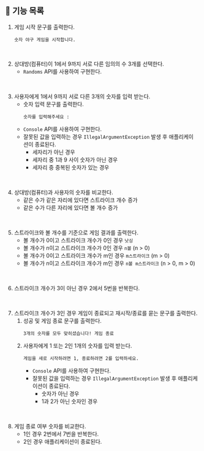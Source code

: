 ## 📄 기능 목록

1. 게임 시작 문구를 출력한다.
   ```
   숫자 야구 게임을 시작합니다.
   ```
<br>

2. 상대방(컴퓨터)이 1에서 9까지 서로 다른 임의의 수 3개를 선택한다.
    - `Randoms` API를 사용하여 구현한다.

<br>

3. 사용자에게 1에서 9까지 서로 다른 3개의 숫자를 입력 받는다.
    - 숫자 입력 문구를 출력한다.
      ```
      숫자를 입력해주세요 : 
      ```
    - `Console` API를 사용하여 구현한다.
    - 잘못된 값을 입력하는 경우 `IllegalArgumentException` 발생 후 애플리케이션이 종료된다.
        - 세자리가 아닌 경우
        - 세자리 중 1과 9 사이 숫자가 아닌 경우
        - 세자리 중 중복된 숫자가 있는 경우

<br>

4. 상대방(컴퓨터)과 사용자의 숫자를 비교한다.
    - 같은 수가 같은 자리에 있다면 스트라이크 개수 증가
    - 같은 수가 다른 자리에 있다면 볼 개수 증가

<br>

5. 스트라이크와 볼 개수를 기준으로 게임 결과를 출력한다.
   - 볼 개수가 0이고 스트라이크 개수가 0인 경우 `낫싱`
   - 볼 개수가 n이고 스트라이크 개수가 0인 경우 `n볼` (n > 0)
   - 볼 개수가 0이고 스트라이크 개수가 m인 경우 `m스트라이크` (m > 0)
   - 볼 개수가 n이고 스트라이크 개수가 m인 경우 `n볼 m스트라이크` (n > 0, m > 0)

<br>

6. 스트라이크 개수가 3이 아닌 경우 2에서 5번을 반복한다.

<br>

7. 스트라이크 개수가 3인 경우 게임이 종료되고 재시작/종료를 묻는 문구를 출력한다.
   1. 성공 및 게임 종료 문구를 출력한다.
      ```
      3개의 숫자를 모두 맞히셨습니다! 게임 종료
      ```
   2. 사용자에게 1 또는 2인 1개의 숫자를 입력 받는다.
      ```
      게임을 새로 시작하려면 1, 종료하려면 2를 입력하세요.
      ```
      - `Console` API를 사용하여 구현한다.
      - 잘못된 값을 입력하는 경우 `IllegalArgumentException` 발생 후 애플리케이션이 종료된다.
         - 숫자가 아닌 경우
         - 1과 2가 아닌 숫자인 경우

<br>

8. 게임 종료 여부 숫자를 비교한다.
   - 1인 경우 2번에서 7번을 반복한다.
   - 2인 경우 애플리케이션이 종료된다.